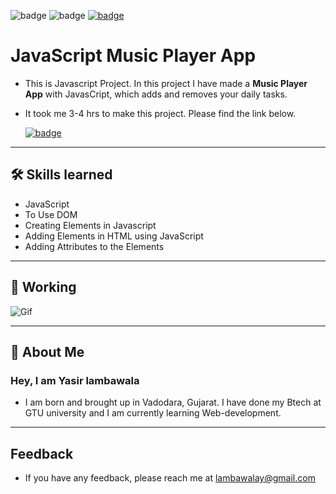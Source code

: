 ![badge](https://img.shields.io/badge/MADE%20WITH-HTML,%20CSS%20&%20JS-blue)
![badge](https://img.shields.io/badge/TIME%20TAKEN-3%20to%204%20hrs-red)
[![badge](https://img.shields.io/badge/SEE%20DEMO%20-VISIT-green)](https://javascript-musicplayer-project5.netlify.app/)

# JavaScript Music Player App

- This is Javascript Project. In this project I have made a **Music Player App** with JavasCript, which adds and removes your daily tasks.

- It took me 3-4 hrs to make this project. Please find the link below.

  [![badge](https://img.shields.io/badge/LINK%20OF-PROJECT-darkgreen)](https://javascript-musicplayer-project5.netlify.app/)

---

## 🛠 Skills learned

- JavaScript
- To Use DOM
- Creating Elements in Javascript
- Adding Elements in HTML using JavaScript
- Adding Attributes to the Elements

---

## 🎥 Working

![Gif]()

---

## 🚀 About Me

### Hey, I am Yasir lambawala

- I am born and brought up in Vadodara, Gujarat. I have done my Btech at GTU university and I am currently learning Web-development.

---

## Feedback

- If you have any feedback, please reach me at lambawalay@gmail.com
